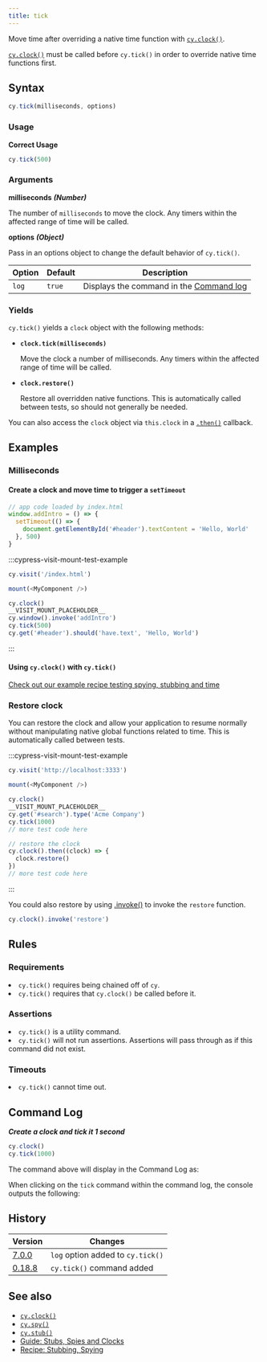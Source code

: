 ```yaml
---
title: tick
---
```


Move time after overriding a native time function with
[`cy.clock()`](/api/commands/clock).

<Alert type="warning">

[`cy.clock()`](/api/commands/clock) must be called before `cy.tick()` in order
to override native time functions first.

</Alert>

## Syntax

```javascript
cy.tick(milliseconds, options)
```

### Usage

**<Icon name="check-circle" color="green"></Icon> Correct Usage**

```javascript
cy.tick(500)
```

### Arguments

**<Icon name="angle-right"></Icon> milliseconds** **_(Number)_**

The number of `milliseconds` to move the clock. Any timers within the affected
range of time will be called.

**<Icon name="angle-right"></Icon> options** **_(Object)_**

Pass in an options object to change the default behavior of `cy.tick()`.

| Option | Default | Description                                                                              |
| ------ | ------- | ---------------------------------------------------------------------------------------- |
| `log`  | `true`  | Displays the command in the [Command log](/guides/core-concepts/test-runner#Command-Log) |

### Yields [<Icon name="question-circle"/>](/guides/core-concepts/introduction-to-cypress#Subject-Management)

`cy.tick()` yields a `clock` object with the following methods:

- **`clock.tick(milliseconds)`**

  Move the clock a number of milliseconds. Any timers within the affected range
  of time will be called.

- **`clock.restore()`**

  Restore all overridden native functions. This is automatically called between
  tests, so should not generally be needed.

You can also access the `clock` object via `this.clock` in a
[`.then()`](/api/commands/then) callback.

## Examples

### Milliseconds

#### Create a clock and move time to trigger a `setTimeout`

```javascript
// app code loaded by index.html
window.addIntro = () => {
  setTimeout(() => {
    document.getElementById('#header').textContent = 'Hello, World'
  }, 500)
}
```

:::cypress-visit-mount-test-example

```js
cy.visit('/index.html')
```

```js
mount(<MyComponent />)
```

```js
cy.clock()
__VISIT_MOUNT_PLACEHOLDER__
cy.window().invoke('addIntro')
cy.tick(500)
cy.get('#header').should('have.text', 'Hello, World')
```

:::

#### Using `cy.clock()` with `cy.tick()`

<Alert type="info">

[Check out our example recipe testing spying, stubbing and time](/examples/examples/recipes#Stubbing-and-spying)

</Alert>

### Restore clock

You can restore the clock and allow your application to resume normally without
manipulating native global functions related to time. This is automatically
called between tests.

:::cypress-visit-mount-test-example

```js
cy.visit('http://localhost:3333')
```

```js
mount(<MyComponent />)
```

```js
cy.clock()
__VISIT_MOUNT_PLACEHOLDER__
cy.get('#search').type('Acme Company')
cy.tick(1000)
// more test code here

// restore the clock
cy.clock().then((clock) => {
  clock.restore()
})
// more test code here
```

:::

You could also restore by using [.invoke()](/api/commands/invoke) to invoke the
`restore` function.

```js
cy.clock().invoke('restore')
```

## Rules

### Requirements [<Icon name="question-circle"/>](/guides/core-concepts/introduction-to-cypress#Chains-of-Commands)

<List><li>`cy.tick()` requires being chained off of `cy`.</li><li>`cy.tick()`
requires that `cy.clock()` be called before it.</li></List>

### Assertions [<Icon name="question-circle"/>](/guides/core-concepts/introduction-to-cypress#Assertions)

<List><li>`cy.tick()` is a utility command.</li><li>`cy.tick()` will not run
assertions. Assertions will pass through as if this command did not
exist.</li></List>

### Timeouts [<Icon name="question-circle"/>](/guides/core-concepts/introduction-to-cypress#Timeouts)

<List><li>`cy.tick()` cannot time out.</li></List>

## Command Log

**_Create a clock and tick it 1 second_**

```javascript
cy.clock()
cy.tick(1000)
```

The command above will display in the Command Log as:

<DocsImage src="/img/api/tick/tick-machine-clock-1-second-in-time.png" alt="Console Log tick" ></DocsImage>

When clicking on the `tick` command within the command log, the console outputs
the following:

<DocsImage src="/img/api/tick/console-shows-same-clock-object-as-clock-command.png" alt="Console Log tick" ></DocsImage>

## History

| Version                                       | Changes                           |
| --------------------------------------------- | --------------------------------- |
| [7.0.0](/guides/references/changelog#7-0-0)   | `log` option added to `cy.tick()` |
| [0.18.8](/guides/references/changelog#0-18-8) | `cy.tick()` command added         |

## See also

- [`cy.clock()`](/api/commands/clock)
- [`cy.spy()`](/api/commands/spy)
- [`cy.stub()`](/api/commands/stub)
- [Guide: Stubs, Spies and Clocks](/guides/guides/stubs-spies-and-clocks)
- [Recipe: Stubbing, Spying](/examples/examples/recipes#Stubbing-and-spying)
